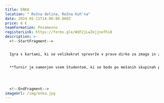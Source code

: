 ```yaml
---
title: ENKA
location: " Rožna dolina, Rožna Kuh'na"
date: 2024-05-21T14:00:00.000Z
price: 6 €
teamFormation: Posamezno
registerLink: https://forms.gle/WdF2jLwZejjneThi8
description: >-
  <!--StartFragment-->


  Igra s kartami, ki se velikokrat sprevrže v pravo dirko za zmago in za seboj zaradi 'nasilnega' prehitevanja, velikokrat pušča modrice, je več kot primerna za Majske igre.  Igra se v več skupinah hkrati. Za eno mizo bo predvidoma šest igralcev (odvisno od števila prijavljenih). Na vsaki mizi bodo pravila, ki bodo enotna za vse. Vse mize bodo z igro začele istočasno. Po končani igri si bodo tekmovalci sami zapisali rezultat. Igra bo potekala tako, da se naprej uvrsti tisti, ki ima najmanj točk. V finalu zmaga oseba, ki nabere najmanj točk. Karte so različnih vrednosti, zato je dobro, da se najprej znebite tistih, ki imajo višje vrednosti. Oštevilčene karte so vredne tako, kot kaže številka; karta 0 je vredna 10 točk; karte stop, vzemi 2, obrnjena smer in menjava barve so vredne 30 točk; karta vzemi 4 je vredna 50 točk; karta vzemi  5 pa je vredna 100 točk.


  **Turnir je namenjen vsem študentom, ki se bodo po mešanih skupinah pomerili med sabo. Če tekmujete v okviru študentskega doma, boste za 1. mesto domu prinesli 8 točk, za 2. mesto 6 točk in 3. mesto 4 točke.**




  <!--EndFragment-->
imageUrl: /img/enka.jpg
---
```

